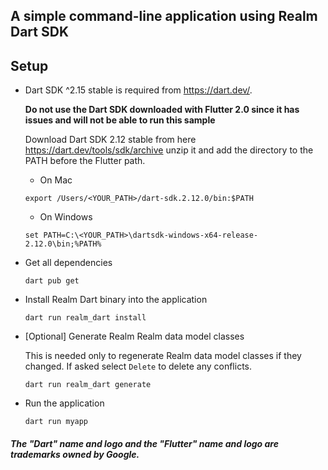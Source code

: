 ## A simple command-line application using Realm Dart SDK

## Setup

* Dart SDK ^2.15 stable is required from https://dart.dev/.

    **Do not use the Dart SDK downloaded with Flutter 2.0 since it has issues and will not be able to run this sample**

    Download Dart SDK 2.12 stable from here  https://dart.dev/tools/sdk/archive unzip it and add the directory to the PATH before the Flutter path.
    
    * On Mac

    ```
    export /Users/<YOUR_PATH>/dart-sdk.2.12.0/bin:$PATH
    ```

    * On Windows

    ```
    set PATH=C:\<YOUR_PATH>\dartsdk-windows-x64-release-2.12.0\bin;%PATH% 
    ```

*  Get all dependencies
    ```
    dart pub get
    ```
* Install Realm Dart binary into the application

    ```
    dart run realm_dart install
    ```
* [Optional] Generate Realm Realm data model classes
    
    This is needed only to regenerate Realm data model classes if they changed. 
    If asked select `Delete` to delete any conflicts.

    ```
   dart run realm_dart generate
    ``` 
*  Run the application

    ```
    dart run myapp
    ```

##### The "Dart" name and logo and the "Flutter" name and logo are trademarks owned by Google. 

